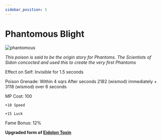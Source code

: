 ```yaml
---
sidebar_position: 5
---
```


# Phantomous Blight

![phantomous](https://vwiki.valorserver.com/api/item/picture/phantomous%20blight)

<i>This poison is said to be the origin story for Phantoms. The Scientists of Sidon concocted and used this to create the very first Phantoms</i>

Effect on Self: Invisible for 1.5 seconds

Poison Grenade: Within 4 sqrs After  seconds 2182 (wismod) immediately + 3118 (wismod) over 6 seconds

MP Cost: 100

    +10 Speed
    
    +15 Luck

Fame Bonus: 12%

**Upgraded form of [Eidolon Toxin](https://wiki-test.valorserver.com/docs/items/abilities/poisons/ut/eidolon_toxin)**

